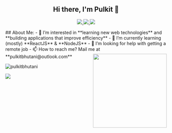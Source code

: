 
<h2 align='center'>
    Hi there, I'm Pulkit 👋
</h2>
<p align='center'>
    <a href="https://twitter.com/bhutanipulkit">
        <img src="https://img.shields.io/badge/Twitter-1DA1F2?style=for-the-badge&logo=twitter&logoColor=white" />
    </a>
    <a href="https://www.linkedin.com/in/pulkitbhutani/">
        <img src="https://img.shields.io/badge/linkedin-%230077B5.svg?&style=for-the-badge&logo=linkedin&logoColor=white" />
    </a>
    <a href="https://www.twitch.tv/javascriptwithpulkit/">
        <img src="https://img.shields.io/badge/Twitch-9146FF?style=for-the-badge&logo=twitch&logoColor=white" />
    </a>
</p>
## About Me:
- 👀 I’m interested in **learning new web technologies** and **building applications that improve efficiency**
- 🌱 I’m currently learning (mostly) **ReactJS** & **NodeJS**
- 🤔  I’m looking for help with getting a remote job
- 📫 How to reach me? Mail me at **pulkitbhutani@outlook.com**
<img align='right' src="https://media.giphy.com/media/M9gbBd9nbDrOTu1Mqx/giphy.gif" width="230">
<p align="left"> <img src="https://github-readme-stats.vercel.app/api?username=pulkitbhutani&show_icons=true&theme=dracula" alt="pulkitbhutani" /> 
</p>
<p align="left">
    <img src="https://github-readme-stats.vercel.app/api/top-langs/?username=pulkitbhutani&theme=dracula" />
</p>

<!--
**pulkitbhutani/pulkitbhutani** is a ✨ _special_ ✨ repository because its `README.md` (this file) appears on your GitHub profile.

Here are some ideas to get you started:

- 🔭 I’m currently working on ...
- 🌱 I’m currently learning ...
- 👯 I’m looking to collaborate on ...
- 🤔 I’m looking for help with ...
- 💬 Ask me about ...
- 📫 How to reach me: ...
- 😄 Pronouns: ...
- ⚡ Fun fact: ...
-->
